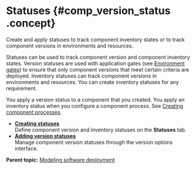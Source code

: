 # Statuses {#comp_version_status .concept}

Create and apply statuses to track component inventory states or to track component versions in environments and resources.

Statuses can be used to track component version and component inventory states. Version statuses are used with application gates \(see [Environment gates](app_gate.md)\) to ensure that only component versions that meet certain criteria are deployed. Inventory statuses can track component versions in environments and resources. You can create inventory statuses for any requirement.

You apply a version status to a component that you created. You apply an inventory status when you configure a component process. See [Creating component processes](comp_process_configure.md#).

-   **[Creating statuses](../../com.ibm.udeploy.admin.doc/topics/settings_status_create.md)**  
Define component version and inventory statuses on the **Statuses** tab.
-   **[Adding version statuses](../../com.ibm.udeploy.admin.doc/topics/settings_status_using.md)**  
Manage component version statuses through the version options interface.

**Parent topic:** [Modeling software deployment](../topics/part_using.md)

